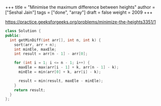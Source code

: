 +++
title = "Minimise the maximum difference between heights"
author = ["Seshal Jain"]
tags = ["done", "array"]
draft = false
weight = 2009
+++

<https://practice.geeksforgeeks.org/problems/minimize-the-heights3351/1>

```cpp
class Solution {
public:
  int getMinDiff(int arr[], int n, int k) {
    sort(arr, arr + n);
    int minEle, maxEle;
    int result = arr[n - 1] - arr[0];

    for (int i = 1; i <= n - 1; i++) {
      maxEle = max(arr[i - 1] + k, arr[n - 1] - k);
      minEle = min(arr[0] + k, arr[i] - k);

      result = min(result, maxEle - minEle);
    }
    return result;
  }
};
```
